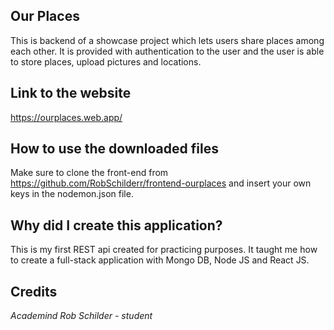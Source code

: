 ## Our Places

This is backend of a showcase project which lets users share places among each other. It is provided with authentication to the user and the user is able to store places, upload pictures and locations. 


## Link to the website

https://ourplaces.web.app/

## How to use the downloaded files

Make sure to clone the front-end from https://github.com/RobSchilderr/frontend-ourplaces and insert your own keys in the nodemon.json file.  

## Why did I create this application?

This is my first REST api created for practicing purposes. It taught me how to create a full-stack application with Mongo DB, Node JS and React JS. 

## Credits

*Academind*
*Rob Schilder - student*






